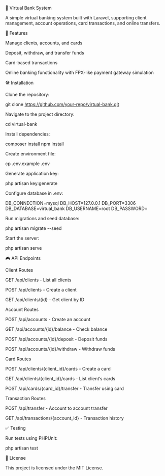 🚀 Virtual Bank System

A simple virtual banking system built with Laravel, supporting client management, account operations, card transactions, and online transfers.

📝 Features

Manage clients, accounts, and cards

Deposit, withdraw, and transfer funds

Card-based transactions

Online banking functionality with FPX-like payment gateway simulation

🛠️ Installation

Clone the repository:

git clone https://github.com/your-repo/virtual-bank.git

Navigate to the project directory:

cd virtual-bank

Install dependencies:

composer install
npm install

Create environment file:

cp .env.example .env

Generate application key:

php artisan key:generate

Configure database in .env:

DB_CONNECTION=mysql
DB_HOST=127.0.0.1
DB_PORT=3306
DB_DATABASE=virtual_bank
DB_USERNAME=root
DB_PASSWORD=

Run migrations and seed database:

php artisan migrate --seed

Start the server:

php artisan serve

🎮 API Endpoints

Client Routes

GET /api/clients - List all clients

POST /api/clients - Create a client

GET /api/clients/{id} - Get client by ID

Account Routes

POST /api/accounts - Create an account

GET /api/accounts/{id}/balance - Check balance

POST /api/accounts/{id}/deposit - Deposit funds

POST /api/accounts/{id}/withdraw - Withdraw funds

Card Routes

POST /api/clients/{client_id}/cards - Create a card

GET /api/clients/{client_id}/cards - List client’s cards

POST /api/cards/{card_id}/transfer - Transfer using card

Transaction Routes

POST /api/transfer - Account to account transfer

GET /api/transactions/{account_id} - Transaction history

✅ Testing

Run tests using PHPUnit:

php artisan test

📜 License

This project is licensed under the MIT License.

